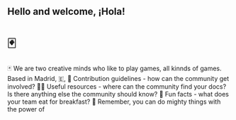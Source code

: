 ## Hello and welcome, ¡Hola!

<div><h1>&#127183;</h1>🃏 We are two creative minds who like to play games, all kinnds of games.</div>
Based in Madrid, &#127466;, 
🌈 Contribution guidelines - how can the community get involved?
👩‍💻 Useful resources - where can the community find your docs? Is there anything else the community should know?
🍿 Fun facts - what does your team eat for breakfast?
🧙 Remember, you can do mighty things with the power of
